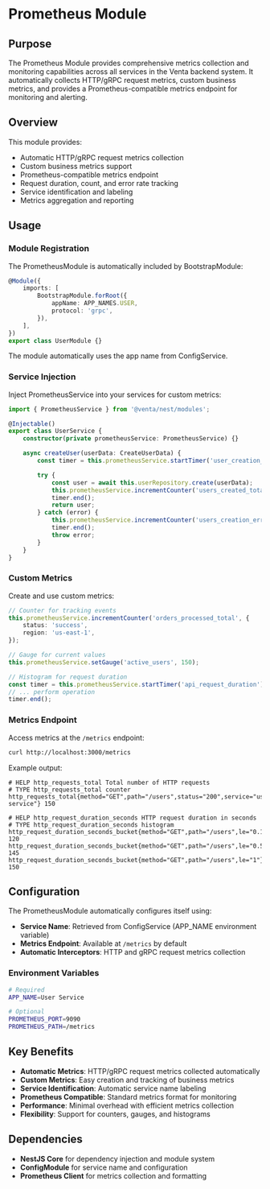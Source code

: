 # Prometheus Module

## Purpose

The Prometheus Module provides comprehensive metrics collection and monitoring capabilities across all services in the Venta backend system. It automatically collects HTTP/gRPC request metrics, custom business metrics, and provides a Prometheus-compatible metrics endpoint for monitoring and alerting.

## Overview

This module provides:

- Automatic HTTP/gRPC request metrics collection
- Custom business metrics support
- Prometheus-compatible metrics endpoint
- Request duration, count, and error rate tracking
- Service identification and labeling
- Metrics aggregation and reporting

## Usage

### Module Registration

The PrometheusModule is automatically included by BootstrapModule:

```typescript
@Module({
	imports: [
		BootstrapModule.forRoot({
			appName: APP_NAMES.USER,
			protocol: 'grpc',
		}),
	],
})
export class UserModule {}
```

The module automatically uses the app name from ConfigService.

### Service Injection

Inject PrometheusService into your services for custom metrics:

```typescript
import { PrometheusService } from '@venta/nest/modules';

@Injectable()
export class UserService {
	constructor(private prometheusService: PrometheusService) {}

	async createUser(userData: CreateUserData) {
		const timer = this.prometheusService.startTimer('user_creation_duration');

		try {
			const user = await this.userRepository.create(userData);
			this.prometheusService.incrementCounter('users_created_total');
			timer.end();
			return user;
		} catch (error) {
			this.prometheusService.incrementCounter('users_creation_errors_total');
			timer.end();
			throw error;
		}
	}
}
```

### Custom Metrics

Create and use custom metrics:

```typescript
// Counter for tracking events
this.prometheusService.incrementCounter('orders_processed_total', {
	status: 'success',
	region: 'us-east-1',
});

// Gauge for current values
this.prometheusService.setGauge('active_users', 150);

// Histogram for request duration
const timer = this.prometheusService.startTimer('api_request_duration');
// ... perform operation
timer.end();
```

### Metrics Endpoint

Access metrics at the `/metrics` endpoint:

```bash
curl http://localhost:3000/metrics
```

Example output:

```
# HELP http_requests_total Total number of HTTP requests
# TYPE http_requests_total counter
http_requests_total{method="GET",path="/users",status="200",service="user-service"} 150

# HELP http_request_duration_seconds HTTP request duration in seconds
# TYPE http_request_duration_seconds histogram
http_request_duration_seconds_bucket{method="GET",path="/users",le="0.1"} 120
http_request_duration_seconds_bucket{method="GET",path="/users",le="0.5"} 145
http_request_duration_seconds_bucket{method="GET",path="/users",le="1"} 150
```

## Configuration

The PrometheusModule automatically configures itself using:

- **Service Name**: Retrieved from ConfigService (APP_NAME environment variable)
- **Metrics Endpoint**: Available at `/metrics` by default
- **Automatic Interceptors**: HTTP and gRPC request metrics collection

### Environment Variables

```bash
# Required
APP_NAME=User Service

# Optional
PROMETHEUS_PORT=9090
PROMETHEUS_PATH=/metrics
```

## Key Benefits

- **Automatic Metrics**: HTTP/gRPC request metrics collected automatically
- **Custom Metrics**: Easy creation and tracking of business metrics
- **Service Identification**: Automatic service name labeling
- **Prometheus Compatible**: Standard metrics format for monitoring
- **Performance**: Minimal overhead with efficient metrics collection
- **Flexibility**: Support for counters, gauges, and histograms

## Dependencies

- **NestJS Core** for dependency injection and module system
- **ConfigModule** for service name and configuration
- **Prometheus Client** for metrics collection and formatting
